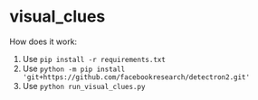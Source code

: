 # visual_clues

How does it work:
1. Use `pip install -r requirements.txt`
2. Use `python -m pip install 'git+https://github.com/facebookresearch/detectron2.git'`
3. Use `python run_visual_clues.py`
